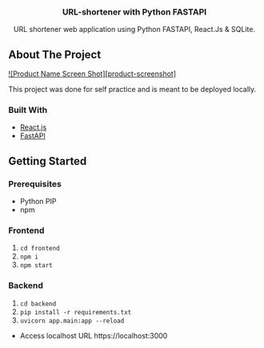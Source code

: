 <div id="top"></div>
<h3 align="center">URL-shortener with Python FASTAPI</h3>

  <p align="center">
    URL shortener web application using Python FASTAPI, React.Js & SQLite.
  </p>
</div>

<!-- ABOUT THE PROJECT -->

## About The Project

[![Product Name Screen Shot][product-screenshot]](https://github.com/andrewliewkk/url-shortener/blob/main/Capture.PNG?raw=true)

This project was done for self practice and is meant to be deployed locally.

### Built With

- [React.js](https://reactjs.org/)
- [FastAPI](https://fastapi.tiangolo.com/)

<!-- GETTING STARTED -->

## Getting Started

### Prerequisites

- Python PIP
- npm

### Frontend

1. `cd frontend`
2. `npm i `
3. `npm start`

### Backend

1. `cd backend`
2. `pip install -r requirements.txt`
3. `uvicorn app.main:app --reload`

- Access localhost URL https://localhost:3000
